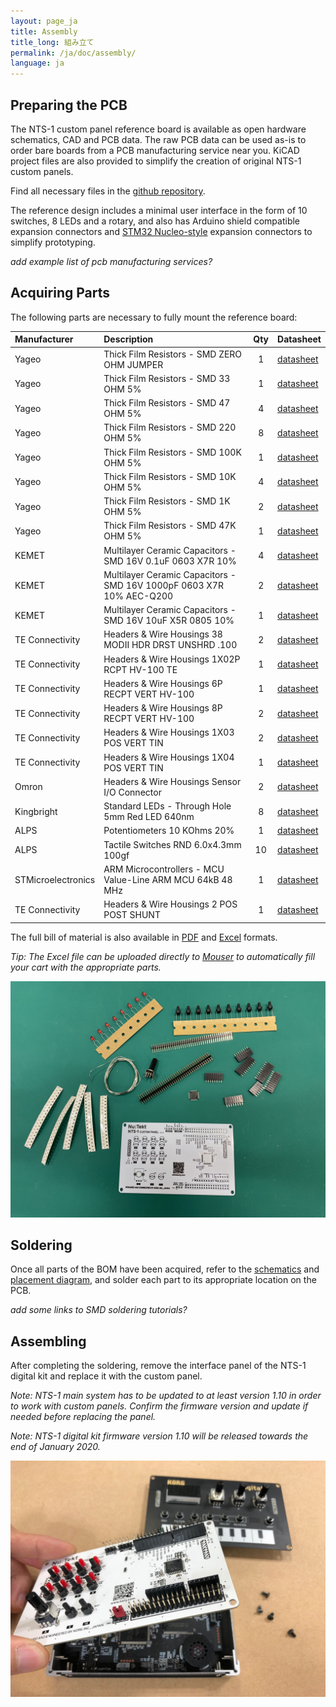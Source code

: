 ```yaml
---
layout: page_ja
title: Assembly
title_long: 組み立て
permalink: /ja/doc/assembly/
language: ja
---
```



## Preparing the PCB

The NTS-1 custom panel reference board is available as open hardware schematics, CAD and PCB data. The raw PCB data can be used as-is to order bare boards from a PCB manufacturing service near you. KiCAD project files are also provided to simplify the creation of original NTS-1 custom panels.

Find all necessary files in the [github repository](https://github.com/korginc/NTS-1-customizations).

The reference design includes a minimal user interface in the form of 10 switches, 8 LEDs and a rotary, and also has Arduino shield compatible expansion connectors and [STM32 Nucleo-style](https://www.st.com/en/evaluation-tools/stm32-nucleo-boards.html) expansion connectors to simplify prototyping. 

_add example list of pcb manufacturing services?_

## Acquiring Parts

The following parts are necessary to fully mount the reference board:

| Manufacturer       | Description                                                           | Qty | Datasheet     |
|:------------------ |:--------------------------------------------------------------------- |:--------:|:------------- |
| Yageo              | Thick Film Resistors - SMD ZERO OHM JUMPER                            | 1   | [datasheet](https://www.mouser.com/datasheet/2/447/PYu-RC_Group_51_RoHS_L_10-1664068.pdf) |
| Yageo              | Thick Film Resistors - SMD 33 OHM 5%                                  | 1   | [datasheet](https://www.mouser.com/datasheet/2/447/PYu-RC_Group_51_RoHS_L_10-1664068.pdf) |
| Yageo              | Thick Film Resistors - SMD 47 OHM 5%                                  | 4   | [datasheet](https://www.mouser.com/datasheet/2/447/PYu-RC_Group_51_RoHS_L_10-1664068.pdf) |
| Yageo              | Thick Film Resistors - SMD 220 OHM 5%                                 | 8   | [datasheet](https://www.mouser.com/datasheet/2/447/PYu-RC_Group_51_RoHS_L_10-1664068.pdf) |
| Yageo              | Thick Film Resistors - SMD 100K OHM 5%                                | 1   | [datasheet](https://www.mouser.com/datasheet/2/447/PYu-RC_Group_51_RoHS_L_10-1664068.pdf) |
| Yageo              | Thick Film Resistors - SMD 10K OHM 5%                                 | 4   | [datasheet](https://www.mouser.com/datasheet/2/447/PYu-RC_Group_51_RoHS_L_10-1664068.pdf) |
| Yageo              | Thick Film Resistors - SMD 1K OHM 5%                                  | 2   | [datasheet](https://www.mouser.com/datasheet/2/447/PYu-RC_Group_51_RoHS_L_10-1664068.pdf) |
| Yageo              | Thick Film Resistors - SMD 47K OHM 5%                                 | 1   | [datasheet](https://www.mouser.com/datasheet/2/447/PYu-RC_Group_51_RoHS_L_10-1664068.pdf) |
| KEMET              | Multilayer Ceramic Capacitors - SMD 16V 0.1uF 0603 X7R 10%            | 4   | [datasheet](https://www.mouser.com/datasheet/2/212/KEM_C1090_X7R_ESD-1103328.pdf) |
| KEMET              | Multilayer Ceramic Capacitors - SMD 16V 1000pF 0603 X7R 10% AEC-Q200  | 2   | [datasheet](https://www.mouser.com/datasheet/2/212/KEM_C1090_X7R_ESD-1103328.pdf) |
| KEMET              | Multilayer Ceramic Capacitors - SMD 16V 10uF X5R 0805 10%             | 1   | [datasheet](https://www.mouser.com/datasheet/2/212/KEM_C1006_X5R_SMD-1103249.pdf) |
| TE Connectivity    | Headers & Wire Housings 38 MODII HDR DRST UNSHRD .100                 | 2   | [datasheet](https://www.mouser.com/datasheet/2/418/NG_CD_87215_J4-642383.pdf) |
| TE Connectivity    | Headers & Wire Housings 1X02P RCPT HV-100 TE                          | 1   | [datasheet](https://www.mouser.com/datasheet/2/418/NG_CD_215299_E-1247332.pdf) |
| TE Connectivity    | Headers & Wire Housings 6P RECPT VERT HV-100                          | 1   | [datasheet](https://www.mouser.com/datasheet/2/418/NG_CD_215299_E-1247285.pdf) |
| TE Connectivity    | Headers & Wire Housings 8P RECPT VERT HV-100                          | 2   | [datasheet](https://www.mouser.com/datasheet/2/418/NG_CD_215299_E-1247329.pdf) |
| TE Connectivity    | Headers & Wire Housings 1X03 POS VERT TIN                             | 2   | [datasheet](https://www.mouser.com/datasheet/2/418/NG_CD_826629_AC-1262378.pdf) |
| TE Connectivity    | Headers & Wire Housings 1X04 POS VERT TIN                             | 1   | [datasheet](https://www.mouser.com/datasheet/2/418/NG_CD_826629_AC-673695.pdf) |
| Omron              | Headers & Wire Housings Sensor I/O Connector                          | 2   | [datasheet](https://www.mouser.com/datasheet/2/307/en-xg8-1539045.pdf) |
| Kingbright         | Standard LEDs - Through Hole 5mm Red LED 640nm                        | 8   | [datasheet](https://www.mouser.com/datasheet/2/216/WP7113SRD-J4-1114353.pdf) |
| ALPS               | Potentiometers 10 KOhms 20%                                           | 1   | [datasheet](https://www.mouser.com/catalog/specsheets/alps_alps-s-a0003696969-1.pdf) |
| ALPS               | Tactile Switches RND 6.0x4.3mm 100gf                                  | 10  | [datasheet](https://www.mouser.com/catalog/specsheets/alps_alps-s-a0002902225-1.pdf) |
| STMicroelectronics | ARM Microcontrollers - MCU Value-Line ARM MCU 64kB 48 MHz             |  1  | [datasheet](https://www.mouser.com/datasheet/2/389/stm32f030f4-956260.pdf) |
| TE Connectivity    | Headers & Wire Housings 2 POS POST SHUNT                              | 1   | [datasheet](https://www.mouser.com/datasheet/2/418/NG_SS_108-37006_D-876462.pdf) |

The full bill of material is also available in [PDF](https://github.com/korginc/NTS-1-customizations/blob/master/Custom_Panel_RevB/BOM-mouser.pdf) and [Excel](https://github.com/korginc/NTS-1-customizations/raw/master/Custom_Panel_RevB/BOM-mouser.xls) formats. 

_Tip: The Excel file can be uploaded directly to [Mouser](https://www.mounser.com) to automatically fill your cart with the appropriate parts._

![NTS-1 Custom Panel Rev.B and Parts](../assets/NTS-1_ref_cp_revb_assembly.jpg)

## Soldering

Once all parts of the BOM have been acquired, refer to the [schematics]() and [placement diagram](), and solder each part to its appropriate location on the PCB.

_add some links to SMD soldering tutorials?_

## Assembling

After completing the soldering, remove the interface panel of the NTS-1 digital kit and replace it with the custom panel.

_Note: NTS-1 main system has to be updated to at least version 1.10 in order to work with custom panels. Confirm the firmware version and update if needed before replacing the panel._

_Note: NTS-1 digital kit firmware version 1.10 will be released towards the end of January 2020._

![Replacing the NTS-1 digital kit's Panel](../assets/NTS-1_ref_cp_revb_replace.jpg)
